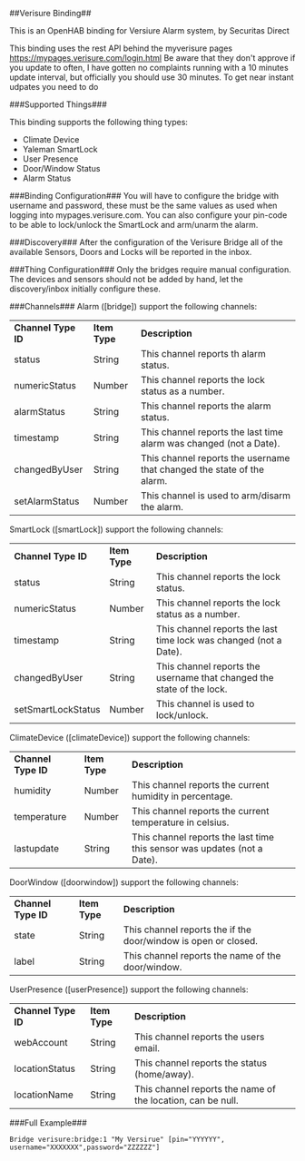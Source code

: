 ##Verisure Binding##

This is an OpenHAB binding for Versiure Alarm system, by Securitas Direct

This binding uses the rest API behind the myverisure pages https://mypages.verisure.com/login.html
Be aware that they don't approve if you update to often, I have gotten no complaints running with a 10 minutes update interval, but officially you should use 30 minutes.
To get near instant udpates you need to do 

###Supported Things###

This binding supports the following thing types:

* Climate Device
* Yaleman SmartLock
* User Presence
* Door/Window Status
* Alarm Status

###Binding Configuration###
You will have to configure the bridge with username and password, these must be the same values as used when logging into mypages.verisure.com. You can also configure your pin-code to be able to lock/unlock the SmartLock and arm/unarm the alarm.

###Discovery###
After the configuration of the Verisure Bridge all of the available Sensors, Doors and Locks will be reported in the inbox.

###Thing Configuration###
Only the bridges require manual configuration. The devices and sensors should not be added by hand, let the discovery/inbox initially configure these.

###Channels###
Alarm ([bridge]) support the following channels:

<table>
<tr><td><b>Channel Type ID</b></td> <td><b>Item Type</b></td> <td><b>Description</b></td> </tr>
<tr><td>status</td><td>String</td><td>This channel reports th alarm status.</td></tr>
<tr><td>numericStatus</td><td>Number</td><td>This channel reports the lock status as a number.</td></tr>
<tr><td>alarmStatus</td><td>String</td><td>This channel reports the alarm status.</td></tr>
<tr><td>timestamp</td><td>String</td><td>This channel reports the last time alarm was changed (not a Date).</td></tr>
<tr><td>changedByUser</td><td>String</td><td>This channel reports the username that changed the state of the alarm.</td></tr>
<tr><td>setAlarmStatus</td><td>Number</td><td>This channel is used to arm/disarm the alarm.</td></tr>
</table>

SmartLock ([smartLock]) support the following channels:

<table>
<tr><td><b>Channel Type ID</b></td> <td><b>Item Type</b></td> <td><b>Description</b></td> </tr>
<tr><td>status</td><td>String</td><td>This channel reports the lock status.</td></tr>
<tr><td>numericStatus</td><td>Number</td><td>This channel reports the lock status as a number.</td></tr>
<tr><td>timestamp</td><td>String</td><td>This channel reports the last time lock was changed (not a Date).</td></tr>
<tr><td>changedByUser</td><td>String</td><td>This channel reports the username that changed the state of the lock.</td></tr>
<tr><td>setSmartLockStatus</td><td>Number</td><td>This channel is used to lock/unlock.</td></tr>
</table>

ClimateDevice ([climateDevice]) support the following channels:
 
<table>
<tr><td><b>Channel Type ID</b></td> <td><b>Item Type</b></td> <td><b>Description</b></td> </tr>
<tr><td>humidity</td><td>Number</td><td>This channel reports the current humidity in percentage.</td></tr>
<tr><td>temperature</td><td>Number</td><td>This channel reports the current temperature in celsius.</td></tr>
<tr><td>lastupdate</td><td>String</td><td>This channel reports the last time this sensor was updates (not a Date).</td></tr>
</table>

DoorWindow ([doorwindow]) support the following channels:
 
<table>
<tr><td><b>Channel Type ID</b></td> <td><b>Item Type</b></td> <td><b>Description</b></td> </tr>
<tr><td>state</td><td>String</td><td>This channel reports the if the door/window is open or closed.</td></tr>
<tr><td>label</td><td>String</td><td>This channel reports the name of the door/window.</td></tr>
</table>

UserPresence ([userPresence]) support the following channels:
 
<table>
<tr><td><b>Channel Type ID</b></td> <td><b>Item Type</b></td> <td><b>Description</b></td> </tr>
<tr><td>webAccount</td><td>String</td><td>This channel reports the users email.</td></tr>
<tr><td>locationStatus</td><td>String</td><td>This channel reports the status (home/away).</td></tr>
<tr><td>locationName</td><td>String</td><td>This channel reports the name of the location, can be null.</td></tr>
</table>
###Full Example###

```
Bridge verisure:bridge:1 "My Versirue" [pin="YYYYYY", username="XXXXXXX",password="ZZZZZZ"]
```